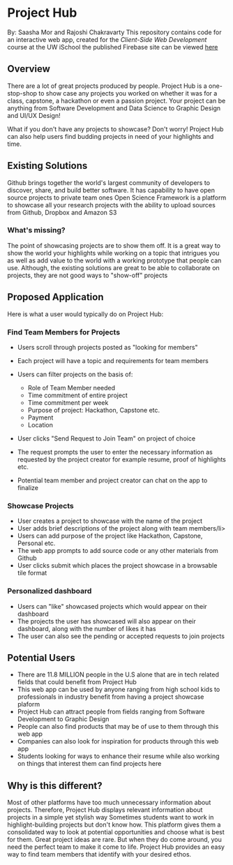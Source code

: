 # Project Hub
By: Saasha Mor and Rajoshi Chakravarty
This repository contains code for an interactive web app, created for the _Client-Side Web Development_ course at the UW iSchool the published Firebase site can be viewed [here](https://project-hub-2020.firebaseapp.com/)

## Overview
There are a lot of great projects produced by people. Project Hub is a one-stop-shop to show case any projects you worked on whether it was for a class, capstone, a hackathon or even a passion project. Your project can be anything from Software Development and Data Science to Graphic Design and UI/UX Design!

What if you don't have any projects to showcase? Don't worry! Project Hub can also help users find budding projects in need of your highlights and time.

## Existing Solutions
Github brings together the world's largest community of developers to discover, share, and build better software. It has capability to have open source projects to private team ones
Open Science Framework is a platform to showcase all your research projects with the ability to upload sources from Github, Dropbox and Amazon S3

### What's missing?
The point of showcasing projects are to show them off. It is a great way to show the world your highlights while working on a topic that intrigues you as well as add value to the world with a working prototype that people can use. Although, the existing solutions are great to be able to collaborate on projects, they are not good ways to "show-off" projects

## Proposed Application
Here is what a user would typically do on Project Hub:

### Find Team Members for Projects
- Users scroll through projects posted as "looking for members"
- Each project will have a topic and requirements for team members
- Users can filter projects on the basis of:
    - Role of Team Member needed
    - Time commitment of entire project
    - Time commitment per week
    - Purpose of project: Hackathon, Capstone etc.
    - Payment
    - Location
- User clicks "Send Request to Join Team" on project of choice
- The request prompts the user to enter the necessary information as requested by the project creator for example resume, proof of highlights etc.

- Potential team member and project creator can chat on the app to finalize
### Showcase Projects
- User creates a project to showcase with the name of the project
- User adds brief descriptions of the project along with team members/li>
- Users can add purpose of the project like Hackathon, Capstone, Personal etc.
- The web app prompts to add source code or any other materials from Github
- User clicks submit which places the project showcase in a browsable tile format

### Personalized dashboard
- Users can "like" showcased projects which would appear on their dashboard
- The projects the user has showcased will also appear on their dashboard, along with the number of likes it has
- The user can also see the pending or accepted requests to join projects

## Potential Users
- There are 11.8 MILLION people in the U.S alone that are in tech related fields that could benefit from Project Hub
- This web app can be used by anyone ranging from high school kids to professionals in industry benefit from having a project showcase plaform
- Project Hub can attract people from fields ranging from Software Development to Graphic Design
- People can also find products that may be of use to them through this web app
- Companies can also look for inspiration for products through this web app
- Students looking for ways to enhance their resume while also working on things that interest them can find projects here

## Why is this different?
Most of other platforms have too much unnecessary information about projects. Therefore, Project Hub displays relevant information about projects in a simple yet stylish way
Sometimes students want to work in highlight-building projects but don't know how. This platform gives them a consolidated way to look at potential opportunities and choose what is best for them.
Great project ideas are rare. But when they do come around, you need the perfect team to make it come to life. Project Hub provides an easy way to find team members that identify with your desired ethos.